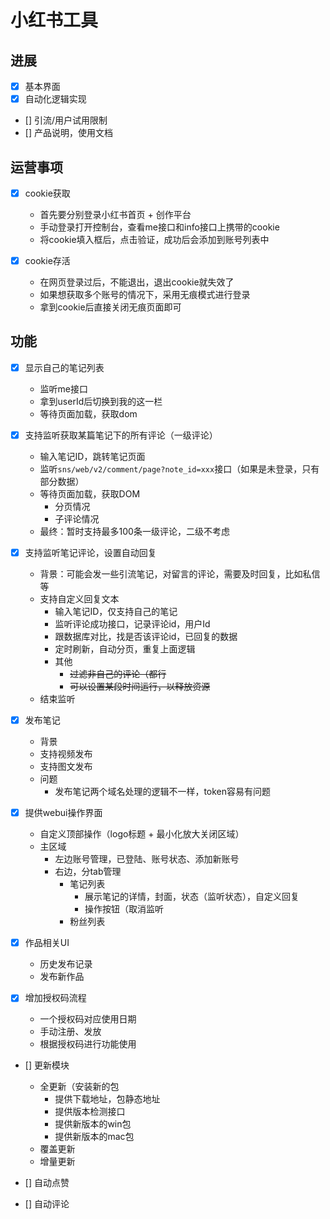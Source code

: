 # 小红书工具

## 进展
- [x] 基本界面
- [x] 自动化逻辑实现
- [] 引流/用户试用限制
- [] 产品说明，使用文档

## 运营事项
- [x] cookie获取

  - 首先要分别登录小红书首页 + 创作平台
  - 手动登录打开控制台，查看me接口和info接口上携带的cookie
  - 将cookie填入框后，点击验证，成功后会添加到账号列表中

- [x] cookie存活

  - 在网页登录过后，不能退出，退出cookie就失效了
  - 如果想获取多个账号的情况下，采用无痕模式进行登录
  - 拿到cookie后直接关闭无痕页面即可

## 功能
- [x] 显示自己的笔记列表
  - 监听me接口
  - 拿到userId后切换到我的这一栏
  - 等待页面加载，获取dom

- [x] 支持监听获取某篇笔记下的所有评论（一级评论）
  - 输入笔记ID，跳转笔记页面
  - 监听`sns/web/v2/comment/page?note_id=xxx`接口（如果是未登录，只有部分数据）
  - 等待页面加载，获取DOM
    - 分页情况
    - 子评论情况
  - 最终：暂时支持最多100条一级评论，二级不考虑

- [x] 支持监听笔记评论，设置自动回复
  - 背景：可能会发一些引流笔记，对留言的评论，需要及时回复，比如私信等
  - 支持自定义回复文本
    - 输入笔记ID，仅支持自己的笔记
    - 监听评论成功接口，记录评论id，用户Id
    - 跟数据库对比，找是否该评论id，已回复的数据
    - 定时刷新，自动分页，重复上面逻辑
    - 其他
      - ~~过滤非自己的评论（都行~~
      - ~~可以设置某段时间运行，以释放资源~~
  - 结束监听

- [x] 发布笔记
  - 背景
  - 支持视频发布
  - 支持图文发布
  - 问题
    - 发布笔记两个域名处理的逻辑不一样，token容易有问题

- [x] 提供webui操作界面
  - 自定义顶部操作（logo标题 + 最小化放大关闭区域）
  - 主区域
    - 左边账号管理，已登陆、账号状态、添加新账号
    - 右边，分tab管理
      - 笔记列表
        - 展示笔记的详情，封面，状态（监听状态），自定义回复
        - 操作按钮（取消监听
      - 粉丝列表

- [x] 作品相关UI
  - 历史发布记录
  - 发布新作品

- [x] 增加授权码流程
  - 一个授权码对应使用日期
  - 手动注册、发放
  - 根据授权码进行功能使用

- [] 更新模块
  - 全更新（安装新的包
    - 提供下载地址，包静态地址
    - 提供版本检测接口
    - 提供新版本的win包
    - 提供新版本的mac包
  - 覆盖更新
  - 增量更新

- [] 自动点赞

- [] 自动评论
